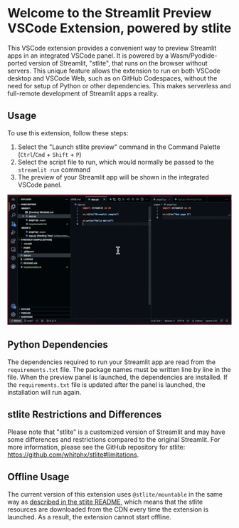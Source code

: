 # Welcome to the Streamlit Preview VSCode Extension, powered by stlite

This VSCode extension provides a convenient way to preview Streamlit apps in an integrated VSCode panel. It is powered by a Wasm/Pyodide-ported version of Streamlit, "stlite", that runs on the browser without servers. This unique feature allows the extension to run on both VSCode desktop and VSCode Web, such as on GitHub Codespaces, without the need for setup of Python or other dependencies. This makes serverless and full-remote development of Streamlit apps a reality.

## Usage

To use this extension, follow these steps:

1. Select the "Launch stlite preview" command in the Command Palette (`Ctrl`/`Cmd` + `Shift` + `P`)
2. Select the script file to run, which would normally be passed to the `streamlit run` command
3. The preview of your Streamlit app will be shown in the integrated VSCode panel.

![Screenshot of launching the extension](/packages/vscode-stlite/images/screenshot_launch_extension.gif)

## Python Dependencies

The dependencies required to run your Streamlit app are read from the `requirements.txt` file. The package names must be written line by line in the file. When the preview panel is launched, the dependencies are installed. If the `requirements.txt` file is updated after the panel is launched, the installation will run again.

## stlite Restrictions and Differences

Please note that "stlite" is a customized version of Streamlit and may have some differences and restrictions compared to the original Streamlit. For more information, please see the GitHub repository for stlite: https://github.com/whitphx/stlite#limitations.

## Offline Usage

The current version of this extension uses `@stlite/mountable` in the same way as [described in the stlite README](https://github.com/whitphx/stlite#limitations), which means that the stlite resources are downloaded from the CDN every time the extension is launched. As a result, the extension cannot start offline.
